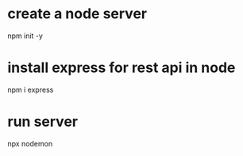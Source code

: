 # create a node server
npm init -y 

# install express for rest api in node
npm i express

# run server
npx nodemon